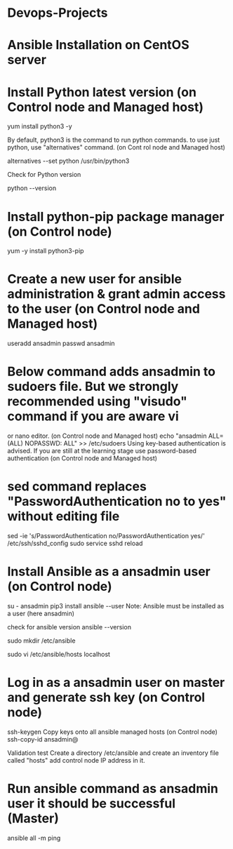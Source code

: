 # Devops-Projects

# Ansible Installation on CentOS server

# Install Python latest version (on Control node and Managed host)

yum install python3 -y

By default, python3 is the command to run python commands. to use just python, use "alternatives" command. (on Cont
rol node and Managed host)

alternatives --set python /usr/bin/python3

Check for Python version

python --version

# Install python-pip package manager (on Control node)

yum -y install python3-pip

# Create a new user for ansible administration & grant admin access to the user (on Control node and Managed host)
useradd ansadmin
passwd ansadmin

# Below command adds ansadmin to sudoers file. But we strongly recommended using "visudo" command if you are aware vi
 or nano editor. (on Control node and Managed host)
echo "ansadmin ALL=(ALL) NOPASSWD: ALL" >> /etc/sudoers
Using key-based authentication is advised. If you are still at the learning stage use password-based authentication
 (on Control node and Managed host)
 
# sed command replaces "PasswordAuthentication no to yes" without editing file 
 sed -ie 's/PasswordAuthentication no/PasswordAuthentication yes/' /etc/ssh/sshd_config
 sudo service sshd reload
# Install Ansible as a ansadmin user (on Control node)

su - ansadmin
pip3 install ansible --user
Note: Ansible must be installed as a user (here ansadmin)

check for ansible version
ansible --version

sudo mkdir /etc/ansible

sudo vi /etc/ansible/hosts
localhost

# Log in as a ansadmin user on master and generate ssh key (on Control node)
ssh-keygen
Copy keys onto all ansible managed hosts (on Control node)
ssh-copy-id ansadmin@<target-server>
  
Validation test
Create a directory /etc/ansible and create an inventory file called "hosts" add control node IP address in it.

# Run ansible command as ansadmin user it should be successful (Master)
ansible all -m ping
